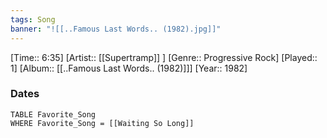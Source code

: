 ```yaml
---
tags: Song  
banner: "![[..Famous Last Words.. (1982).jpg]]"
---
```

[Time:: 6:35]
[Artist:: [[Supertramp]] ]
[Genre:: Progressive Rock]
[Played:: 1]
[Album:: [[..Famous Last Words.. (1982)]]]
[Year:: 1982]
### Dates
````dataview
TABLE Favorite_Song
WHERE Favorite_Song = [[Waiting So Long]]
````